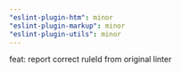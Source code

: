 ```yaml
---
"eslint-plugin-htm": minor
"eslint-plugin-markup": minor
"eslint-plugin-utils": minor
---
```


feat: report correct ruleId from original linter
